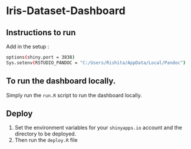 # Iris-Dataset-Dashboard

## Instructions to run

Add in the setup : 
```bash
options(shiny.port = 3838)
Sys.setenv(RSTUDIO_PANDOC = "C:/Users/Rishita/AppData/Local/Pandoc")
```


## To run the dashboard locally.
Simply run the `run.R` script to run the dashboard locally.


## Deploy
1. Set the environment variables for your `shinyapps.io` account and the directory to be deployed.
2. Then run the `deploy.R` file 


